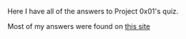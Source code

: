 Here I have all of the answers to Project 0x01's quiz. 

Most of my answers were found on [this site][1]

[1]: https://www.cs.oberlin.edu/~csmc/emacs.html
